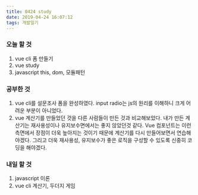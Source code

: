 ```yaml
---
title: 0424 study
date: 2019-04-24 16:07:12
tags: 개발일기
---
```


### 오늘 할 것

1. vue cli 폼 만들기
2. vue study
3. javascript this, dom, 모듈패턴

### 공부한 것

1. vue cli를 설문조사 폼을 완성하였다. input radio는 js의 원리를 이해하니 크게 어려운 부분이 아니었다.
2. vue 계산기를 만들었던 것을 다른 사람들이 만든 것과 비교해보았다. 내가 만든 계산기는 재사용성이나 유지보수면에서는 좋지 않았던것 같다. Vue 컴포넌트는 이런 측면에서 장점이 더욱 높아지는 것이기 때문에 계산기를 다시 만들어보면서 연습해야겠다. 그리고 더욱 재사용성, 유지보수가 좋은 로직을 구성할 수 있도록 신중히 코딩을 해야겠다.

### 내일 할 것

1. javascript 이론
2. vue cli 계산기, 두더지 게임
